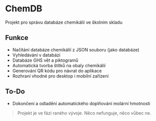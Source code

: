 ChemDB
==
Projekt pro správu databáze chemikálií ve školním skladu

Funkce
--
- Načítání databáze chemikálií z JSON souboru (jako databáze)
- Vyhledávání v databázi
- Databáze GHS vět a piktogramů
- Automatická tvorba štítků na obaly chemikálií
- Generování QR kódu pro návrat do aplikace
- Rozhraní vhodné pro desktop i mobilní zařízení

To-Do
--
- Dokončení a odladění automatického doplňování molární hmotnosti

>Projekt je ve fázi raného vývoje. Něco nefunguje, něco vůbec ne.
